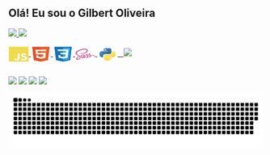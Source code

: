 <!-- Quem eu sou? -->
## Olá! Eu sou o Gilbert Oliveira

<!-- Meu GitHub -->
 <div>
  <a href="https://github.com/gilbert-oliveira">
  <img height="160em" src="https://github-readme-stats.vercel.app/api?username=gilbert-oliveira&show_icons=true&theme=gotham&include_all_commits=true&count_private=true"/>

  <img height="160em" src="https://github-readme-stats.vercel.app/api/top-langs/?username=gilbert-oliveira&layout=compact&langs_count=16&theme=gotham"/>
</div>

<!-- Minhas skil's -->
<div style="display: inline_block"><br>
  <img align="center" alt="Gilbert-Js" height="30" width="40" src="https://raw.githubusercontent.com/devicons/devicon/master/icons/javascript/javascript-plain.svg">
  <img align="center" alt="Gilbert-HTML" height="30" width="40" src="https://raw.githubusercontent.com/devicons/devicon/master/icons/html5/html5-original.svg">
  <img align="center" alt="Gilbert-CSS" height="30" width="40" src="https://raw.githubusercontent.com/devicons/devicon/master/icons/css3/css3-original.svg">
  <img align="center" alt="Gilbert-Python" height="30" width="40" src="https://raw.githubusercontent.com/devicons/devicon/master/icons/sass/sass-original.svg">
  <img align="center" alt="Gilbert-Python" height="30" width="40" src="https://raw.githubusercontent.com/devicons/devicon/master/icons/python/python-original.svg">
 &nbsp;
  <a href="https://github.com/antonkomarev/github-profile-views-counter">
    <img src="https://komarev.com/ghpvc/?username=gilbert-oliveira">
  </a>
</div>
  
  ##
 
<div> 
  
  <a href="https://www.instagram.com/borges_gilbert" target="_blank"><img src="https://img.shields.io/badge/-Instagram-%23E4405F?style=for-the-badge&logo=instagram&logoColor=white" target="_blank"></a>
  <a href="https://discord.gg/yeQv8SZj" target="_blank"><img src="https://img.shields.io/badge/Discord-7289DA?style=for-the-badge&logo=discord&logoColor=white" target="_blank"></a>
  <a href = "mailto:gilberticm8@gmail.com"><img src="https://img.shields.io/badge/-Gmail-%23333?style=for-the-badge&logo=gmail&logoColor=white" target="_blank"></a>
  <a href="https://www.linkedin.com/in/oliveira-gilbert/" target="_blank"><img src="https://img.shields.io/badge/-LinkedIn-%230077B5?style=for-the-badge&logo=linkedin&logoColor=white" target="_blank"></a> 
 
 ![Snake animation](https://github.com/gilbert-oliveira/gilbert-oliveira/blob/output/github-contribution-grid-snake.svg)
</div>
